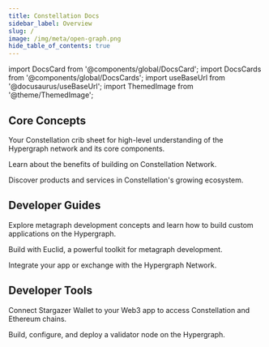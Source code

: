 ```yaml
---
title: Constellation Docs
sidebar_label: Overview
slug: /
image: /img/meta/open-graph.png
hide_table_of_contents: true
---
```


import DocsCard from '@components/global/DocsCard';
import DocsCards from '@components/global/DocsCards';
import useBaseUrl from '@docusaurus/useBaseUrl';
import ThemedImage from '@theme/ThemedImage';

<head>
  <title>Constellation Docs</title>
  <style>{`
    :root {
      --doc-item-container-width: 60rem;
    }
    h1 { display: none; }
    .docsHeader { text-align: center; }
    .docsHeader img { margin: 26px 0 36px 0; }
    .theme-edit-this-page { display: none; }
  `}
  </style>
</head>

<div class="docsHeader">
  <ThemedImage
    alt="Constellation Docs"
    sources={{
      light: useBaseUrl('/logos/header.svg'),
      dark: useBaseUrl('/logos/header-dark.svg'),
    }}
  />
</div>

## Core Concepts
<DocsCards>
  <DocsCard header="Constellation Primer" href="/learn" img="/img/home/core-concepts.jpg">
    <p>Your Constellation crib sheet for high-level understanding of the Hypergraph network and its core components.</p>
  </DocsCard>

  <DocsCard header="Why Constellation?" href="/learn/basic-concepts/why-constellation" img="/img/home/community.jpg">
    <p>Learn about the benefits of building on Constellation Network.</p>
  </DocsCard>

  <DocsCard header="Explore Our Ecosystem" href="/learn/tools-resources/constellation-ecosystem" img="/img/home/community.jpg">
    <p>Discover products and services in Constellation's growing ecosystem.</p>
  </DocsCard>
</DocsCards>

## Developer Guides
<DocsCards>
  <DocsCard header="Build a metagraph" href="/metagraphs" img="/img/home/state-channel.jpg">
    <p>Explore metagraph development concepts and learn how to build custom applications on the Hypergraph.</p>
  </DocsCard>

  <DocsCard header="Euclid SDK" href="/sdk" img="/img/home/community.jpg">
    <p>Build with Euclid, a powerful toolkit for metagraph development.</p>
  </DocsCard>
  <DocsCard header="Network APIs" href="/hypergraph/architecture" img="/img/home/state-channel.jpg">
    <p>Integrate your app or exchange with the Hypergraph Network.</p>
  </DocsCard>
</DocsCards>

## Developer Tools
<DocsCards>
  <DocsCard header="Integrate Stargazer Wallet" href="/stargazer" img="/img/home/stargazer.jpg">
    <p>Connect Stargazer Wallet to your Web3 app to access Constellation and Ethereum chains.</p>
  </DocsCard>
  <DocsCard header="Run a Validator Node" href="/validate" img="/img/home/community.jpg">
    <p>Build, configure, and deploy a validator node on the Hypergraph.</p>
  </DocsCard>
</DocsCards>